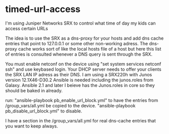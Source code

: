 # timed-url-access
I'm using Juniper Networks SRX to control what time of day my kids can access certain URLs

The idea is to use the SRX as a dns-proxy for your hosts and add dns cache entries that point to 127.0.0.1 or some other non-working adress.
The dns-proxy cache works sort of like the local hosts file of a host but here this list of entries is consulted whenever a DNS query is sent through the SRX.

You must enable netconf on the device using "set system services netconf ssh" and use keybased login.
Your DHCP server needs to offer your clients the SRX LAN IP adress as their DNS.
I am using a SRX220h with Junos version 12.1X46-D30.2
Ansible is needed including the junos.roles from Galaxy. Ansible 2.1 and later I beieve has the Junos.roles in core so they should be baked in already.

run: 
"ansible-playbook pb_enable_url_block.yml" to have the entries from /group_vars/all.yml be copied to the device.
"ansible-playbook pb_disable_url_block.yml" to disable. 

I have a section in the /group_vars/all.yml for real dns-cache entries that you want to keep always. 
